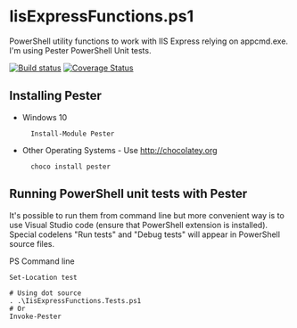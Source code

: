 # IisExpressFunctions.ps1

PowerShell utility functions to work with IIS Express relying on
appcmd.exe. I'm using Pester PowerShell Unit tests.

[![Build status](https://ci.appveyor.com/api/projects/status/ipk4ue9vb0jdnd9v/branch/master?svg=true)](https://ci.appveyor.com/project/gbfsoft/ps-iisexpress/branch/master)
[![Coverage Status](https://coveralls.io/repos/github/gbulicanu/ps-iisexpress/badge.svg?branch=master)](https://coveralls.io/github/gbulicanu/ps-iisexpress?branch=master)

## Installing Pester

* Windows 10

        Install-Module Pester

* Other Operating Systems - Use <http://chocolatey.org>

        choco install pester

## Running PowerShell unit tests with Pester

It's possible to run them from command line but more convenient way is to use Visual Studio code
(ensure that PowerShell extension is installed). Special codelens "Run tests" and "Debug tests"
will appear in PowerShell source files.

PS Command line

    Set-Location test

    # Using dot source
    . .\IisExpressFunctions.Tests.ps1
    # Or
    Invoke-Pester